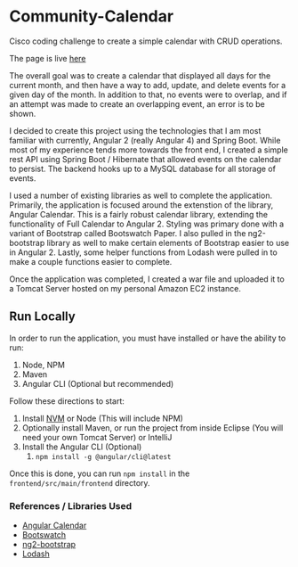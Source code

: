 # Community-Calendar
Cisco coding challenge to create a simple calendar with CRUD operations. 

The page is live [here](http://ec2-52-54-85-216.compute-1.amazonaws.com:8080/CalendarApp/)

The overall goal was to create a calendar that displayed all days for the current month, and then have a way to add, update, and delete events for a given day of the month. In addition to that, no events were to overlap, and if an attempt was made to create an overlapping event, an error is to be shown. 

I decided to create this project using the technologies that I am most familiar with currently, Angular 2 (really Angular 4) and Spring Boot. While most of my experience tends more towards the front end, I created a simple rest API using Spring Boot / Hibernate that allowed events on the calendar to persist. The backend hooks up to a MySQL database for all storage of events. 

I used a number of existing libraries as well to complete the application. Primarily, the application is focused around the extenstion of the library, Angular Calendar. This is a fairly robust calendar library, extending the functionality of Full Calendar to Angular 2. Styling was primary done with a variant of Bootstrap called Bootswatch Paper. I also pulled in the ng2-bootstrap library as well to make certain elements of Bootstrap easier to use in Angular 2. Lastly, some helper functions from Lodash were pulled in to make a couple functions easier to complete.

Once the application was completed, I created a war file and uploaded it to a Tomcat Server hosted on my personal Amazon EC2 instance. 

## Run Locally

In order to run the application, you must have installed or have the ability to run:

1. Node, NPM
2. Maven
3. Angular CLI (Optional but recommended)

Follow these directions to start:

1. Install [NVM](https://github.com/creationix/nvm#install-script) or Node (This will include NPM)
2. Optionally install Maven, or run the project from inside Eclipse (You will need your own Tomcat Server) or IntelliJ
3. Install the Angular CLI (Optional)
   1. `npm install -g @angular/cli@latest`

Once this is done, you can run `npm install` in the `frontend/src/main/frontend` directory.

### References / Libraries Used
- [Angular Calendar](https://mattlewis92.github.io/angular-calendar/#/kitchen-sink)
- [Bootswatch](https://bootswatch.com/)
- [ng2-bootstrap](http://valor-software.com/ngx-bootstrap/#/)
- [Lodash](https://lodash.com/)
